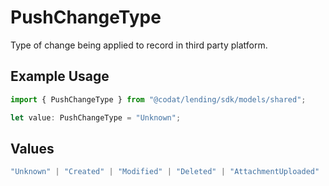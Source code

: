 # PushChangeType

Type of change being applied to record in third party platform.

## Example Usage

```typescript
import { PushChangeType } from "@codat/lending/sdk/models/shared";

let value: PushChangeType = "Unknown";
```

## Values

```typescript
"Unknown" | "Created" | "Modified" | "Deleted" | "AttachmentUploaded"
```
